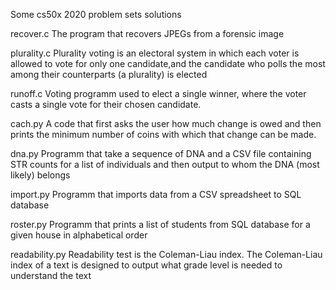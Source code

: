 Some cs50x 2020 problem sets solutions



recover.c
    The program that recovers JPEGs from a forensic image

plurality.c
    Plurality voting is an electoral system in which each voter
    is allowed to vote for only one candidate,and the candidate who polls the most among
    their counterparts (a plurality) is elected

runoff.c
    Voting programm used to elect a single winner, 
    where the voter casts a single vote for 
    their chosen candidate.

cach.py
    A code that first asks the user how much change is owed
    and then prints the minimum number of coins
    with which that change can be made.

dna.py
    Programm that take a sequence of DNA
    and a CSV file containing STR counts for a list of individuals
    and then output to whom the DNA (most likely) belongs

import.py
    Programm that imports data from a CSV spreadsheet to SQL database

roster.py
    Programm that prints a list of students
    from SQL database 
    for a given house in alphabetical order

readability.py
    Readability test is the Coleman-Liau index.
    The Coleman-Liau index of a text is designed to output what
    grade level is needed to understand the text